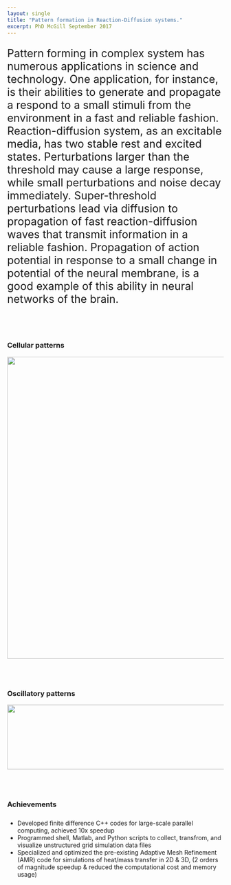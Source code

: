 ```yaml
---
layout: single
title: "Pattern formation in Reaction-Diffusion systems."
excerpt: PhD McGill September 2017
---
```


<p style="font-size:25px">
     Pattern forming in complex system has numerous applications in science and technology. One application, for instance, is their abilities to generate and      propagate a respond to a small stimuli from the environment in a fast and reliable fashion. Reaction-diffusion system, as an excitable media, has two stable rest and excited states. Perturbations larger than the threshold may cause a large response, while small perturbations and noise decay immediately. Super-threshold perturbations lead via diffusion to propagation of fast reaction-diffusion waves that transmit information in a reliable fashion. Propagation of action potential in response to a small change in potential of the neural membrane, is a good example of this ability in neural networks of the brain.
</p>     

<br><br>

### Cellular patterns
<img src="/images/AMR.gif"  width="700px" >

<br><br>


### Oscillatory patterns
<img src="/images/oscillating_front.gif"  width="700px" height="150" >


<br><br>

### Achievements
<p style="font-size:25px">
<ul>
<li> Developed finite difference C++ codes for large-scale parallel computing, achieved 10x speedup</li>
<li> Programmed shell, Matlab, and Python scripts to collect, transfrom, and visualize unstructured grid simulation data files</li>     
<li> Specialized and optimized the pre-existing Adaptive Mesh Refinement (AMR) code for simulations of heat/mass transfer in 2D &
     3D, (2 orders of magnitude speedup & reduced the computational cost and memory usage)</li>
</ul>
</p>

